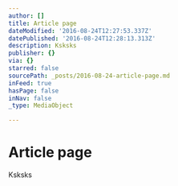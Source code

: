 ```yaml
---
author: []
title: Article page
dateModified: '2016-08-24T12:27:53.337Z'
datePublished: '2016-08-24T12:28:13.313Z'
description: Ksksks
publisher: {}
via: {}
starred: false
sourcePath: _posts/2016-08-24-article-page.md
inFeed: true
hasPage: false
inNav: false
_type: MediaObject

---
```

# Article page

Ksksks